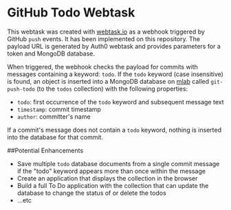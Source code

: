 # GitHub Todo Webtask

This webtask was created with [webtask.io](http://webtask.io) as a webhook triggered by GitHub `push` events. It has been implemented on this repository. The payload URL is generated by Auth0 webtask and provides parameters for a token and MongoDB database.

When triggered, the webhook checks the payload for commits with messages containing a keyword: `todo`. If the `todo` keyword (case insensitive) is found, an  object is inserted into a MongoDB database on [mlab](https://mlab.com) called `git-push-todo` (to the `todos` collection) with the following properties:
 
 * `todo`: first occurrence of the `todo` keyword and subsequent message text
 * `timestamp`: commit timestamp
 * `author`: committer's name
 
If a commit's message does not contain a `todo` keyword, nothing is inserted into the database for that commit.

##Potential Enhancements
* Save multiple `todo` database documents from a single commit message if the "todo" keyword appears more than once within the message
* Create an application that displays the collection in the browser
* Build a full To Do application with the collection that can update the database to change the status of or delete the todos
* ...etc